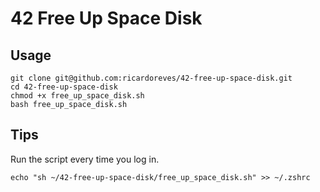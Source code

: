 # 42 Free Up Space Disk

## Usage
```
git clone git@github.com:ricardoreves/42-free-up-space-disk.git
cd 42-free-up-space-disk
chmod +x free_up_space_disk.sh
bash free_up_space_disk.sh
```

## Tips
Run the script every time you log in. 
```
echo "sh ~/42-free-up-space-disk/free_up_space_disk.sh" >> ~/.zshrc
```
